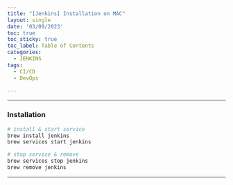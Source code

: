 ```yaml
---
title: "[Jenkins] Installation on MAC"
layout: single
date: '03/09/2023'
toc: true
toc_sticky: true
toc_label: Table of Contents
categories:
  - JENKINS
tags:
  - CI/CD
  - DevOps

---
```


---
### Installation
```bash
# install & start service
brew install jenkins
brew services start jenkins

# stop service & remove
brew services stop jenkins
brew remove jenkins
```

---
